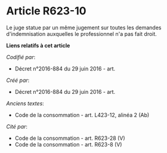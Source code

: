 # Article R623-10

Le juge statue par un même jugement sur toutes les demandes d'indemnisation auxquelles le professionnel n'a pas fait droit.

**Liens relatifs à cet article**

_Codifié par_:

  - Décret n°2016-884 du 29 juin 2016 - art.

_Créé par_:

  - Décret n°2016-884 du 29 juin 2016 - art.

_Anciens textes_:

  - Code de la consommation - art. L423-12, alinéa 2 (Ab)

_Cité par_:

  - Code de la consommation - art. R623-28 (V)
  - Code de la consommation - art. R623-8 (V)
